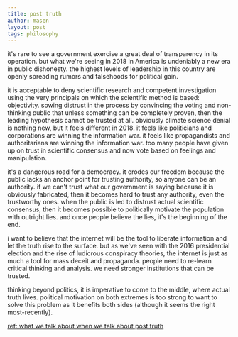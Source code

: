 ```yaml
---
title: post truth
author: masen
layout: post
tags: philosophy
---
```


it's rare to see a government exercise a great deal of transparency in its
operation. but what we're seeing in 2018 in America is undeniably a new era
in public dishonesty. the highest levels of leadership in this country are
openly spreading rumors and falsehoods for political gain.

it is acceptable to deny scientific research and competent investigation using
the very principals on which the scientific method is based: objectivity.
sowing distrust in the process by convincing the voting and non-thinking public
that unless something can be completely proven, then the leading hypothesis
cannot be trusted at all. obviously climate science denial is nothing new, but
it feels different in 2018. it feels like politicians and corporations are
winning the information war. it feels like propagandists and authoritarians
are winning the information war. too many people have given up on trust in
scientific consensus and now vote based on feelings and manipulation.

it's a dangerous road for a democracy. it erodes our freedom because the
public lacks an anchor point for trusting authority, so anyone can be an
authority. if we can't trust what our government is saying because it is
obviously fabricated, then it becomes hard to trust any authority, even
the trustworthy ones. when the public is led to distrust actual scientific
consensus, then it becomes possible to politically motivate the population
with outright lies. and once people believe the lies, it's the beginning of
the end.

i want to believe that the internet will be the tool to liberate information
and let the truth rise to the surface. but as we've seen with the 2016
presidential election and the rise of ludicrous conspiracy theories, the
internet is just as much a tool for mass deceit and propaganda. people need
to re-learn critical thinking and analysis. we need stronger institutions
that can be trusted.

thinking beyond politics, it is imperative to come to the middle, where
actual truth lives. political motivation on both extremes is too strong
to want to solve this problem as it benefits both sides (although it seems
the right most-recently).

[ref: what we talk about when we talk about post truth](https://aeon.co/ideas/what-we-talk-about-when-we-talk-about-post-truth)

